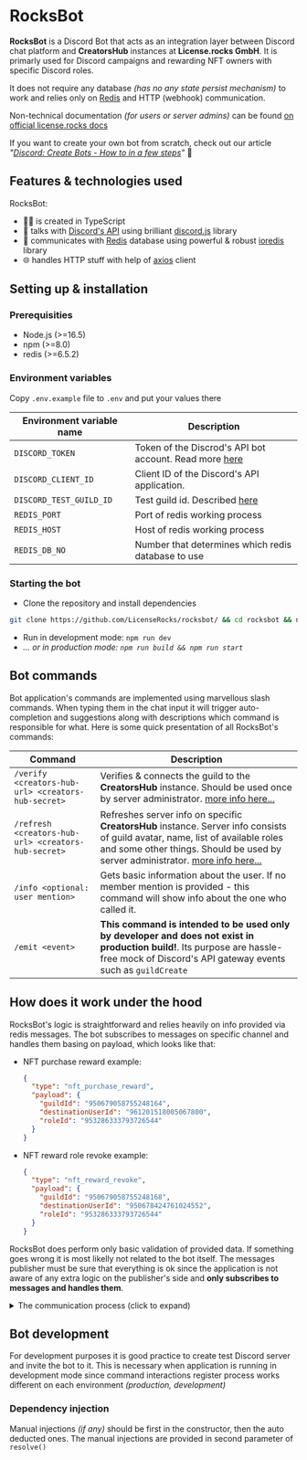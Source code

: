 # RocksBot

**RocksBot** is a Discord Bot that acts as an integration layer between Discord chat platform and **CreatorsHub** instances at **License.rocks GmbH**. It is primarly used for Discord campaigns and rewarding NFT owners with specific Discord roles.

It does not require any database _(has no any state persist mechanism)_ to work and relies only on [Redis][redis] and HTTP (webhook) communication.

Non-technical documentation _(for users or server admins)_ can be found [on official license.rocks docs](https://docs.license.rocks/rocksbot/)

If you want to create your own bot from scratch, check out our article _"[Discord: Create Bots - How to in a few steps](https://license.rocks/discord-create-bots-how-to-in-a-few-steps)"_ 🍻

## Features & technologies used

RocksBot:

- 🥷🏻 is created in TypeScript
- 🧩 talks with [Discord's API][discord-api] using brilliant [discord.js][discord-js] library
- 💬 communicates with [Redis][redis] database using powerful & robust [ioredis][ioredis] library
- 🌐 handles HTTP stuff with help of [axios][axios] client

## Setting up & installation

### Prerequisities

- Node.js (>=16.5)
- npm (>=8.0)
- redis (>=6.5.2)

### Environment variables

Copy `.env.example` file to `.env` and put your values there

| **Environment variable name** | **Description**                                                                                                                  |
| ----------------------------- | -------------------------------------------------------------------------------------------------------------------------------- |
| `DISCORD_TOKEN`               | Token of the Discrod's API bot account. Read more [here](https://discordjs.guide/preparations/setting-up-a-bot-application.html) |
| `DISCORD_CLIENT_ID`           | Client ID of the Discord's API application.                                                                                      |
| `DISCORD_TEST_GUILD_ID`       | Test guild id. Described [here](#bot-development)                                                                                |
| `REDIS_PORT`                  | Port of redis working process                                                                                                    |
| `REDIS_HOST`                  | Host of redis working process                                                                                                    |
| `REDIS_DB_NO`                 | Number that determines which redis database to use                                                                               |

### Starting the bot

- Clone the repository and install dependencies

```sh
git clone https://github.com/LicenseRocks/rocksbot/ && cd rocksbot && npm i
```

- Run in development mode: `npm run dev`
- _... or in production mode: `npm run build && npm run start`_

## Bot commands

Bot application's commands are implemented using marvellous slash commands. When typing them in the chat input it will trigger auto-completion and suggestions along with descriptions which command is responsible for what. Here is some quick presentation of all RocksBot's commands:

| **Command**                                         | **Description**                                                                                                                                                                                                                                                  |
| --------------------------------------------------- | ---------------------------------------------------------------------------------------------------------------------------------------------------------------------------------------------------------------------------------------------------------------- |
| `/verify <creators-hub-url> <creators-hub-secret>`  | Verifies & connects the guild to the **CreatorsHub** instance. Should be used once by server administrator. [more info here...](https://docs.license.rocks/rocksbot/intro/#verifying--connecting)                                                                |
| `/refresh <creators-hub-url> <creators-hub-secret>` | Refreshes server info on specific **CreatorsHub** instance. Server info consists of guild avatar, name, list of available roles and some other things. Should be used by server administrator. [more info here...](https://docs.license.rocks/rocksbot/refresh/) |
| `/info <optional: user mention>`                    | Gets basic information about the user. If no member mention is provided - this command will show info about the one who called it.                                                                                                                               |
| `/emit <event>`                                     | **This command is intended to be used only by developer and does not exist in production build!**. Its purpose are hassle-free mock of Discord's API gateway events such as `guildCreate`                                                                        |

## How does it work under the hood

RocksBot's logic is straightforward and relies heavily on info provided via redis messages. The bot subscribes to messages on specific channel and handles them basing on payload, which looks like that:

- NFT purchase reward example:
  ```json
  {
    "type": "nft_purchase_reward",
    "payload": {
      "guildId": "950679058755248164",
      "destinationUserId": "961201518005067800",
      "roleId": "953286333793726544"
    }
  }
  ```
- NFT reward role revoke example:
  ```json
  {
    "type": "nft_reward_revoke",
    "payload": {
      "guildId": "950679058755248168",
      "destinationUserId": "950678424761024552",
      "roleId": "953286333793726544"
    }
  }
  ```

RocksBot does perform only basic validation of provided data. If something goes wrong it is most likelly not related to the bot itself. The messages publisher must be sure that everything is ok since the application is not aware of any extra logic on the publisher's side and **only subscribes to messages and handles them**.

<details>
  <summary>The communication process (click to expand)</summary>

```mermaid
graph TD
    A[Discord server] -->|API Gateway| C{RocksBot}
    B[Discord server] -->|API Gateway| C{RocksBot}
    D[Discord server] -->|API Gateway| C{RocksBot}
    C ---->|Webhook| E[CreatorsHub]
    E ---->|Redis| C
    C ---->|Webhook| F[CreatorsHub]
    F ---->|Redis| C
    C ---->|Webhook| G[CreatorsHub]
    G ---->|Redis| C
```

</details>

## Bot development

For development purposes it is good practice to create test Discord server and invite the bot to it. This is necessary when application is running in development mode since command interactions register process works different on each environment _(production, development)_

### Dependency injection

Manual injections _(if any)_ should be first in the constructor, then the auto deducted ones. The manual injections are provided in second parameter of `resolve()`

[discord-api]: https://discord.com/developers/docs/
[discord-js]: https://discord.js.org/
[redis]: https://redis.io/
[ioredis]: https://github.com/luin/ioredis
[axios]: https://github.com/axios/axios
